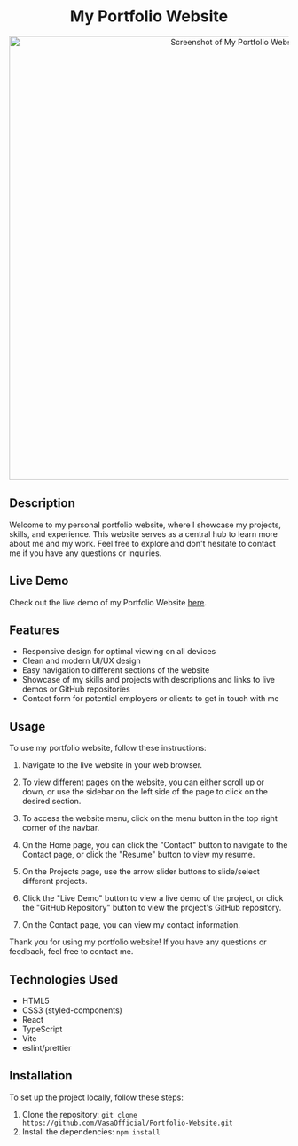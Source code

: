 <h1 align="center">My Portfolio Website</h1>
<p align="center">
  <img src="https://user-images.githubusercontent.com/113908218/227735703-a8a43e34-0eac-4959-9b53-326ebce8e4e0.png" alt="Screenshot of My Portfolio Website" width="800">
</p>

## Description

Welcome to my personal portfolio website, where I showcase my projects, skills, and experience. This website serves as a central hub to learn more about me and my work. Feel free to explore and don't hesitate to contact me if you have any questions or inquiries.

<h2>Live Demo</h2>

Check out the live demo of my Portfolio Website [here](https://your-demo-url.com).

## Features

- Responsive design for optimal viewing on all devices
- Clean and modern UI/UX design
- Easy navigation to different sections of the website
- Showcase of my skills and projects with descriptions and links to live demos or GitHub repositories
- Contact form for potential employers or clients to get in touch with me

## Usage

To use my portfolio website, follow these instructions:

1. Navigate to the live website in your web browser.

2. To view different pages on the website, you can either scroll up or down, or use the sidebar on the left side of the page to click on the desired section.

3. To access the website menu, click on the menu button in the top right corner of the navbar.

4. On the Home page, you can click the "Contact" button to navigate to the Contact page, or click the "Resume" button to view my resume.

5. On the Projects page, use the arrow slider buttons to slide/select different projects.

6. Click the "Live Demo" button to view a live demo of the project, or click the "GitHub Repository" button to view the project's GitHub repository.

7. On the Contact page, you can view my contact information.

Thank you for using my portfolio website! If you have any questions or feedback, feel free to contact me.

## Technologies Used

- HTML5
- CSS3 (styled-components)
- React
- TypeScript
- Vite
- eslint/prettier

## Installation

To set up the project locally, follow these steps:

1. Clone the repository: `git clone https://github.com/VasaOfficial/Portfolio-Website.git`
2. Install the dependencies: `npm install`



